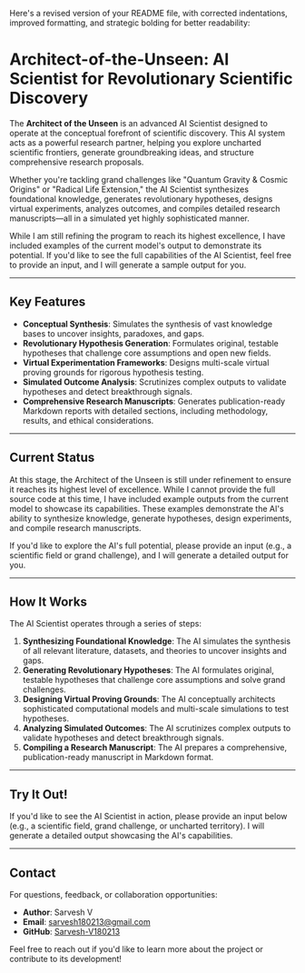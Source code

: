 Here's a revised version of your README file, with corrected indentations, improved formatting, and strategic bolding for better readability:

# Architect-of-the-Unseen: AI Scientist for Revolutionary Scientific Discovery

The **Architect of the Unseen** is an advanced AI Scientist designed to operate at the conceptual forefront of scientific discovery. This AI system acts as a powerful research partner, helping you explore uncharted scientific frontiers, generate groundbreaking ideas, and structure comprehensive research proposals.

Whether you're tackling grand challenges like "Quantum Gravity & Cosmic Origins" or "Radical Life Extension," the AI Scientist synthesizes foundational knowledge, generates revolutionary hypotheses, designs virtual experiments, analyzes outcomes, and compiles detailed research manuscripts—all in a simulated yet highly sophisticated manner.

While I am still refining the program to reach its highest excellence, I have included examples of the current model's output to demonstrate its potential. If you'd like to see the full capabilities of the AI Scientist, feel free to provide an input, and I will generate a sample output for you.

-----

## Key Features

  * **Conceptual Synthesis**: Simulates the synthesis of vast knowledge bases to uncover insights, paradoxes, and gaps.
  * **Revolutionary Hypothesis Generation**: Formulates original, testable hypotheses that challenge core assumptions and open new fields.
  * **Virtual Experimentation Frameworks**: Designs multi-scale virtual proving grounds for rigorous hypothesis testing.
  * **Simulated Outcome Analysis**: Scrutinizes complex outputs to validate hypotheses and detect breakthrough signals.
  * **Comprehensive Research Manuscripts**: Generates publication-ready Markdown reports with detailed sections, including methodology, results, and ethical considerations.

-----

## Current Status

At this stage, the Architect of the Unseen is still under refinement to ensure it reaches its highest level of excellence. While I cannot provide the full source code at this time, I have included example outputs from the current model to showcase its capabilities. These examples demonstrate the AI's ability to synthesize knowledge, generate hypotheses, design experiments, and compile research manuscripts.

If you'd like to explore the AI's full potential, please provide an input (e.g., a scientific field or grand challenge), and I will generate a detailed output for you.

-----

## How It Works

The AI Scientist operates through a series of steps:

1.  **Synthesizing Foundational Knowledge**: The AI simulates the synthesis of all relevant literature, datasets, and theories to uncover insights and gaps.
2.  **Generating Revolutionary Hypotheses**: The AI formulates original, testable hypotheses that challenge core assumptions and solve grand challenges.
3.  **Designing Virtual Proving Grounds**: The AI conceptually architects sophisticated computational models and multi-scale simulations to test hypotheses.
4.  **Analyzing Simulated Outcomes**: The AI scrutinizes complex outputs to validate hypotheses and detect breakthrough signals.
5.  **Compiling a Research Manuscript**: The AI prepares a comprehensive, publication-ready manuscript in Markdown format.

-----

## Try It Out\!

If you'd like to see the AI Scientist in action, please provide an input below (e.g., a scientific field, grand challenge, or uncharted territory). I will generate a detailed output showcasing the AI's capabilities.

-----

## Contact

For questions, feedback, or collaboration opportunities:

  * **Author**: Sarvesh V
  * **Email**: sarvesh180213@gmail.com
  * **GitHub**: [Sarvesh-V180213](https://www.google.com/search?q=https://github.com/Sarvesh-V180213)

Feel free to reach out if you'd like to learn more about the project or contribute to its development\!
